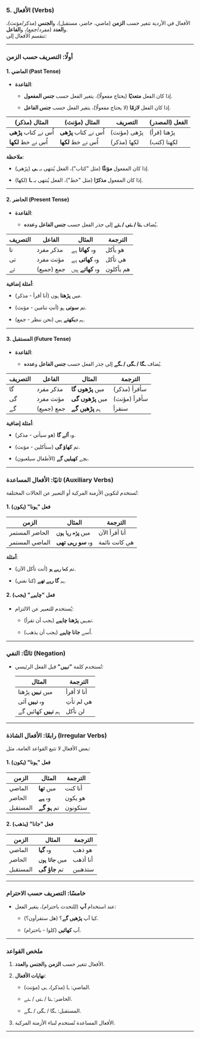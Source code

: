 ### **5\. الأفعال (Verbs)**

الأفعال في الأردية تتغير حسب **الزمن** (ماضي، حاضر، مستقبل)، و**الجنس** (مذكر/مؤنث)، و**العدد** (مفرد/جمع)، و**الفاعل**.  
تنقسم الأفعال إلى:

___

### **أولًا: التصريف حسب الزمن**

#### **1\. الماضي (Past Tense)**

- **القاعدة**:

  - إذا كان الفعل **متعديًا** (يحتاج مفعولًا)، يتغير الفعل حسب **جنس المفعول**.

  - إذا كان الفعل **لازمًا** (لا يحتاج مفعولًا)، يتغير الفعل حسب **جنس الفاعل**.

| المثال (مذكر) | المثال (مؤنث) | التصريف | الفعل (المصدر) |
| --- | --- | --- | --- |
| اُس نے کتاب **پڑھی** | اُس نے کتاب **پڑھی** | پڑھی (مؤنث) | پڑھنا (قرأ) |
| اُس نے خط **لکھا** | اُس نے خط **لکھا** | لکھا (مذكر) | لکھنا (كتب) |

**ملاحظة**:

- إذا كان المفعول **مؤنثًا** (مثل "کتاب")، الفعل يُنتهى بـ **ـی** (پڑھی).

- إذا كان المفعول **مذكرًا** (مثل "خط")، الفعل يُنتهى بـ **ـا** (لکھا).

___

#### **2\. الحاضر (Present Tense)**

- **القاعدة**:

  - يُضاف **ـتا / ـتی / ـتے** إلى جذر الفعل حسب **جنس الفاعل** و**عدده**.

| التصريف | الفاعل | المثال | الترجمة |
| --- | --- | --- | --- |
| تا | مذكر مفرد | وہ **کھاتا** ہے | هو يأكل |
| تی | مؤنث مفرد | وہ **کھاتی** ہے | هي تأكل |
| تے | جمع (جميع) | وہ **کھاتے** ہیں | هم يأكلون |

**أمثلة إضافية**:

- میں **پڑھتا** ہوں (أنا أقرأ - مذكر).

- تم **سوتی** ہو (أنتِ تنامين - مؤنث).

- ہم **دیکھتے** ہیں (نحن ننظر - جمع).

___

#### **3\. المستقبل (Future Tense)**

- **القاعدة**:

  - يُضاف **ـگا / ـگی / ـگے** إلى جذر الفعل حسب **جنس الفاعل** و**عدده**.

| التصريف | الفاعل | المثال | الترجمة |
| --- | --- | --- | --- |
| گا | مذكر مفرد | میں **پڑھوں گا** | سأقرأ (مذكر) |
| گی | مؤنث مفرد | میں **پڑھوں گی** | سأقرأ (مؤنث) |
| گے | جمع (جميع) | ہم **پڑھیں گے** | سنقرأ |

**أمثلة إضافية**:

- وہ **آئے گا** (هو سيأتي - مذكر).

- تم **کھاؤ گی** (ستأكلين - مؤنث).

- بچے **کھیلیں گے** (الأطفال سيلعبون).

___

### **ثانيًا: الأفعال المساعدة (Auxiliary Verbs)**

تُستخدم لتكوين الأزمنة المركبة أو التعبير عن الحالات المختلفة:

#### **1\. فعل "ہونا" (يكون)**

| الزمن | المثال | الترجمة |
| --- | --- | --- |
| الحاضر المستمر | میں **پڑھ رہا ہوں** | أنا أقرأ الآن |
| الماضي المستمر | وہ **سو رہی تھی** | هي كانت نائمة |

**أمثلة**:

- تم **کھا رہے ہو** (أنت تأكل الآن).

- ہم **گا رہے تھے** (كنا نغني).

#### **2\. فعل "چاہیے" (يجب)**

- يُستخدم للتعبير عن الالتزام:

  - تمہیں **پڑھنا چاہیے** (يجب أن تقرأ).

  - اُسے **جانا چاہیے** (يجب أن يذهب).

___

### **ثالثًا: النفي (Negation)**

- تُستخدم كلمة **"نہیں"** قبل الفعل الرئيسي:  

    | المثال | الترجمة |  
    |------------------------|-------------------|  
    | میں **نہیں** پڑھتا | أنا لا أقرأ |  
    | وہ **نہیں** آئی | هي لم تأتِ |  
    | ہم **نہیں** کھائیں گے | لن نأكل |

___

### **رابعًا: الأفعال الشاذة (Irregular Verbs)**

بعض الأفعال لا تتبع القواعد العامة، مثل:

#### **1\. فعل "ہونا" (يكون)**

| الزمن | المثال | الترجمة |
| --- | --- | --- |
| الماضي | میں **تھا** | أنا كنت |
| الحاضر | وہ **ہے** | هو يكون |
| المستقبل | تم **ہو گے** | ستكونون |

#### **2\. فعل "جانا" (يذهب)**

| الزمن | المثال | الترجمة |
| --- | --- | --- |
| الماضي | وہ **گیا** | هو ذهب |
| الحاضر | میں **جاتا ہوں** | أنا أذهب |
| المستقبل | تم **جاؤ گی** | ستذهبين |

___

### **خامسًا: التصريف حسب الاحترام**

- عند استخدام **آپ** (للتحدث باحترام)، يتغير الفعل:

  - کیا آپ **پڑھیں گے**؟ (هل ستقرأون؟).

  - آپ **کھائیں** (كلوا - باحترام).

___

### **ملخص القواعد**

1. الأفعال تتغير حسب **الزمن** و**الجنس** و**العدد**.

2. **نهايات الأفعال**:

    - الماضي: ـا (مذكر)، ـی (مؤنث).

    - الحاضر: ـتا / ـتی / ـتے.

    - المستقبل: ـگا / ـگی / ـگے.

3. الأفعال المساعدة تُستخدم لبناء الأزمنة المركبة.

___
